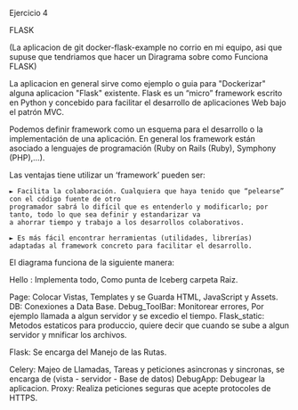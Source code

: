 Ejercicio 4

FLASK

(La aplicacion de git docker-flask-example no corrio en mi equipo, asi que supuse que tendriamos que hacer
un Diragrama sobre como Funciona FLASK)


La aplicacion en general sirve como ejemplo o guia para "Dockerizar" alguna aplicacion "Flask" existente.
Flask es un “micro” framework escrito en Python y concebido para facilitar el desarrollo de 
aplicaciones Web bajo el patrón MVC.

Podemos definir framework como un esquema
para el desarrollo o la implementación de una aplicación. En general los framework están asociado a lenguajes de programación 
(Ruby on Rails (Ruby), Symphony (PHP),…).

Las ventajas tiene utilizar un ‘framework’ pueden ser:

	► Facilita la colaboración. Cualquiera que haya tenido que “pelearse” con el código fuente de otro 
	programador sabrá lo difícil que es entenderlo y modificarlo; por tanto, todo lo que sea definir y estandarizar va 
	a ahorrar tiempo y trabajo a los desarrollos colaborativos.

	► Es más fácil encontrar herramientas (utilidades, librerías) adaptadas al framework concreto para facilitar el desarrollo.

El diagrama funciona de la siguiente manera:

Hello : Implementa todo, Como punta de Iceberg carpeta Raiz.

Page: Colocar Vistas, Templates y se Guarda HTML, JavaScript y Assets.
DB: Conexiones a Data Base.
Debug_ToolBar: Monitorear errores, Por ejemplo llamada a algun servidor y se excedio el tiempo.
Flask_static: Metodos estaticos para produccio, quiere decir que cuando se sube a algun servidor y mnificar los archivos.

Flask: Se encarga del Manejo de las Rutas.

Celery: Majeo de Llamadas, Tareas y peticiones asincronas y sincronas, se encarga de (vista - servidor - Base de datos)
DebugApp: Debugear la aplicacion.
Proxy: Realiza peticiones seguras que acepte protocoles de HTTPS.
